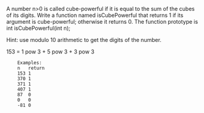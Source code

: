 A number n>0 is called cube-powerful if it is equal to the sum of the cubes of its digits.
Write a function named isCubePowerful that returns 1 if its argument is cube-powerful; otherwise it
returns 0.
The function prototype is int isCubePowerful(int n);

Hint: use modulo 10 arithmetic to get the digits of the number.

153 = 1 pow 3 + 5 pow 3 + 3 pow 3
        
        Examples:
        n   return
        153 1
        370 1
        371 1
        407 1
        87  0
        0   0
        -81 0
